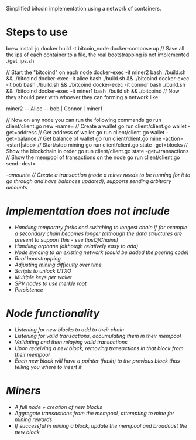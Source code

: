 Simplified bitcoin implementation using a network of containers. 

# Steps to use
brew install jq
docker build -t bitcoin_node
docker-compose up
// Save all the ips of each container to a file, the real bootstrapping is not implemented
./get_ips.sh

// Start the "bitcoind" on each node
docker-exec -it miner2 bash
./build.sh && ./bitcoind
docker-exec -it alice bash
./build.sh && ./bitcoind
docker-exec -it bob bash
./build.sh && ./bitcoind
docker-exec -it connor bash
./build.sh && ./bitcoind
docker-exec -it miner1 bash
./build.sh && ./bitcoind
// Now they should peer with whoever they can forming a network like:

   miner2 -- Alice -- bob
               |
             Connor
               |
             miner1

// Now on any node you can run the following commands
go run client/client.go new -name=<name> // Create a wallet 
go run client/client.go wallet -get=address // Get address of wallet
go run client/client.go wallet -get=balance // Get balance of wallet
go run client/client.go mine -action=<start|stop> // Start/stop mining 
go run client/client.go state -get=blocks // Show the blockchain in order 
go run client/client.go state -get=transactions // Show the mempool of transactions on the node
go run client/client.go send -dest=<address> -amount=<amount> // Create a transaction (node a miner needs to be running for it to go through and have balances updated), supports sending arbitrary amounts 

# Implementation does not include
- Handling temporary forks and switching to longest chain if for example a secondary chain becomes longer (although the data structures are present to support this - see tipsOfChains)
- Handling orphans (although relatively easy to add)
- Node syncing to an existing network (could be added the peering code)
- Real bootstrapping
- Adjusting mining difficulty over time
- Scripts to unlock UTXO
- Multiple keys per wallet
- SPV nodes to use merkle root
- Persistence

# Node functionality
- Listening for new blocks to add to their chain 
- Listening for valid transactions, accumulating them in their mempool
- Validating and then relaying valid transactions
- Upon receiving a new block, removing transactions in that block from their mempool
- Each new block will have a pointer (hash) to the previous block thus telling you where to insert it 

# Miners
- A full node + creation of new blocks
- Aggregate transactions from the mempool, attempting to mine for mining rewards
- If successful in mining a block, update the mempool and broadcast the new block

